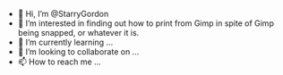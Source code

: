 - 👋 Hi, I’m @StarryGordon
- 👀 I’m interested in finding out how to print from Gimp in spite of Gimp being snapped, or whatever it is.
- 🌱 I’m currently learning ...
- 💞️ I’m looking to collaborate on ...
- 📫 How to reach me ...

<!---
StarryGordon/StarryGordon is a ✨ special ✨ repository because its `README.md` (this file) appears on your GitHub profile.
You can click the Preview link to take a look at your changes.
--->
